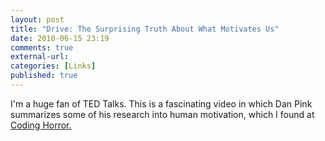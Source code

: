 ```yaml
---
layout: post
title: "Drive: The Surprising Truth About What Motivates Us"
date: 2010-06-15 23:19
comments: true
external-url:
categories: [Links]
published: true
---
```

I'm a huge fan of TED Talks. This is a fascinating video in which Dan Pink summarizes some of his research into human motivation, which I found at <a title="Coding Horror" href="http://www.codinghorror.com/blog/" target="_blank">Coding Horror.</a>

<object width="640" height="385" classid="clsid:d27cdb6e-ae6d-11cf-96b8-444553540000" codebase="http://download.macromedia.com/pub/shockwave/cabs/flash/swflash.cab#version=6,0,40,0"><param name="allowFullScreen" value="true" /><param name="allowscriptaccess" value="always" /><param name="src" value="http://www.youtube.com/v/u6XAPnuFjJc&amp;hl=en_US&amp;fs=1&amp;" /><param name="allowfullscreen" value="true" /><embed width="640" height="385" type="application/x-shockwave-flash" src="http://www.youtube.com/v/u6XAPnuFjJc&amp;hl=en_US&amp;fs=1&amp;" allowFullScreen="true" allowscriptaccess="always" allowfullscreen="true" /></object>

